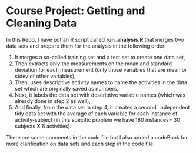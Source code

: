 # Course Project: Getting and Cleaning Data

In this Repo, I have put an R script called __run_analysis.R__ that merges two data sets and prepare them for the analysis in the following order:  

1. It merges a so-called training set and a test set to create one data set,
2. Then extracts only the measurements on the mean and standard deviation for each measurement (only those variables that are mean or stdev of other variables), 
3. Then, uses descriptive activity names to name the activities in the data set which are originally saved as numbers,
4. Next, it labels the data set with descriptive variable names (which was already done in step 2 as well), 
5. And finally, from the data set in step 4, it creates a second, independent tidy data set with the average of each variable for each instance of activity-subject (in this specific problem we have 180 instances= 30 subjects X 6 activities).

There are some comments in the code file but I also added a codeBook for more clarification on data sets and each step in the code file.
